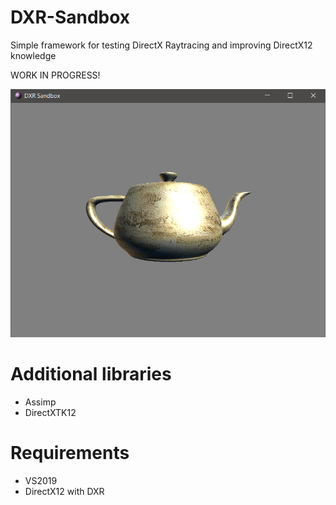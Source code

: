 # DXR-Sandbox
Simple framework for testing DirectX Raytracing and improving DirectX12 knowledge

WORK IN PROGRESS!

![picture](screenshots/initial_setup.png)

# Additional libraries
- Assimp
- DirectXTK12

# Requirements
- VS2019
- DirectX12 with DXR

